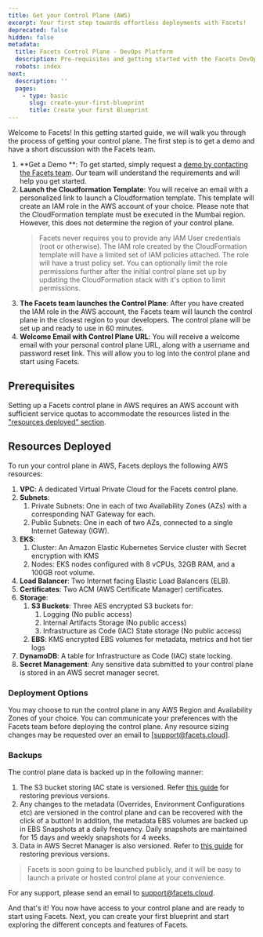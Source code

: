 ```yaml
---
title: Get your Control Plane (AWS)
excerpt: Your first step towards effortless deployments with Facets!
deprecated: false
hidden: false
metadata:
  title: Facets Control Plane - DevOps Platform
  description: Pre-requisites and getting started with the Facets DevOps Platform
  robots: index
next:
  description: ''
  pages:
    - type: basic
      slug: create-your-first-blueprint
      title: Create your first Blueprint
---
```

Welcome to Facets! In this getting started guide, we will walk you through the process of getting your control plane. The first step is to get a demo and have a short discussion with the Facets team.

1. **Get a Demo **: To get started, simply request a [demo by contacting the Facets team](https://www.facets.cloud/demo). Our team will understand the requirements and will help you get started. 
2. **Launch the Cloudformation Template**: You will receive an email with a personalized link to launch a Cloudformation template. This template will create an IAM role in the AWS account of your choice. Please note that the CloudFormation template must be executed in the Mumbai region. However, this does not determine the region of your control plane.
   > Facets never requires you to provide any IAM User credentials (root or otherwise). The IAM role created by the CloudFormation template will have a limited set of IAM policies attached. The role will have a trust policy set. You can optionally limit the role permissions further after the initial control plane set up by updating the CloudFormation stack with it's option to limit permissions.
3. **The Facets team launches the Control Plane**: After you have created the IAM role in the AWS account, the Facets team will launch the control plane in the closest region to your developers. The control plane will be set up and ready to use in 60 minutes.
4. **Welcome Email with Control Plane URL**: You will receive a welcome email with your personal control plane URL, along with a username and password reset link. This will allow you to log into the control plane and start using Facets.

## Prerequisites

Setting up a Facets control plane in AWS requires an AWS account with sufficient service quotas to accommodate the resources listed in the ["resources deployed" section](https://readme.facets.cloud/docs/setup-your-control-plane#resources-deployed).

## Resources Deployed

To run your control plane in AWS, Facets deploys the following AWS resources: 

1. **VPC**: A dedicated Virtual Private Cloud for the Facets control plane.
2. **Subnets**:
   1. Private Subnets: One in each of two Availability Zones (AZs) with a corresponding NAT Gateway for each.
   2. Public Subnets: One in each of two AZs, connected to a single Internet Gateway (IGW).
3. **EKS**:
   1. Cluster: An Amazon Elastic Kubernetes Service cluster with Secret encryption with KMS
   2. Nodes: EKS nodes configured with 8 vCPUs, 32GB RAM, and a 100GB root volume.
4. **Load Balancer**: Two Internet facing Elastic Load Balancers (ELB).
5. **Certificates**: Two ACM (AWS Certificate Manager) certificates.
6. **Storage**:
   1. **S3 Buckets**: Three AES encrypted S3 buckets for:
      1. Logging (No public access)
      2. Internal Artifacts Storage (No public access)
      3. Infrastructure as Code (IAC) State storage (No public access)
   2. **EBS**: KMS encrypted EBS volumes for metadata, metrics and hot tier logs
7. **DynamoDB**: A table for Infrastructure as Code (IAC) state locking.
8. **Secret Management**: Any sensitive data submitted to your control plane is stored in an AWS secret manager secret.

### Deployment Options

You may choose to run the control plane in any AWS Region and Availability Zones of your choice. You can communicate your preferences with the Facets team before deploying the control plane. Any resource sizing changes may be requested over an email to [support@facets.cloud].

### Backups

The control plane data is backed up in the following manner:

1. The S3 bucket storing IAC state is versioned. Refer [this guide](https://docs.aws.amazon.com/AmazonS3/latest/userguide/RestoringPreviousVersions.html) for restoring previous versions.
2. Any changes to the metadata (Overrides, Environment Configurations etc) are versioned in the control plane and can be recovered with the click of a button! In addition, the metadata EBS volumes are backed up in EBS Snapshots at a daily frequency. Daily snapshots are maintained for 15 days and weekly snapshots for 4 weeks.
3. Data in AWS Secret Manager is also versioned. Refer to [this guide](https://docs.aws.amazon.com/secretsmanager/latest/userguide/manage_restore-secret.html) for restoring previous versions.

> Facets is soon going to be launched publicly, and it will be easy to launch a private or hosted control plane at your convenience. 

For any support, please send an email to [support@facets.cloud](mailto:support@facets.cloud).

And that's it! You now have access to your control plane and are ready to start using Facets. Next, you can create your first blueprint and start exploring the different concepts and features of Facets.